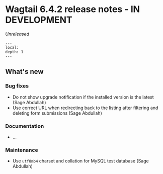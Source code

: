 # Wagtail 6.4.2 release notes - IN DEVELOPMENT

_Unreleased_

```{contents}
---
local:
depth: 1
---
```

## What's new

### Bug fixes

 * Do not show upgrade notification if the installed version is the latest (Sage Abdullah)
 * Use correct URL when redirecting back to the listing after filtering and deleting form submissions (Sage Abdullah)

### Documentation

 * ...

### Maintenance

 * Use `utf8mb4` charset and collation for MySQL test database (Sage Abdullah)
